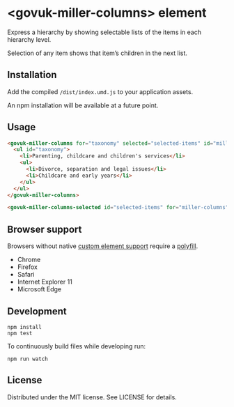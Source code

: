 # &lt;govuk-miller-columns&gt; element

Express a hierarchy by showing selectable lists of the items in each hierarchy level.

Selection of any item shows that item’s children in the next list.

## Installation

Add the compiled `/dist/index.umd.js` to your application assets.

An npm installation will be available at a future point.

## Usage

```html
<govuk-miller-columns for="taxonomy" selected="selected-items" id="miller-columns">
  <ul id="taxonomy">
    <li>Parenting, childcare and children's services</li>
    <ul>
      <li>Divorce, separation and legal issues</li>
      <li>Childcare and early years</li>
    </ul>
  </ul>
</govuk-miller-columns>

<govuk-miller-columns-selected id="selected-items" for="miller-columns"></govuk-miller-columns-selected>

```

## Browser support

Browsers without native [custom element support][support] require a [polyfill][].

- Chrome
- Firefox
- Safari
- Internet Explorer 11
- Microsoft Edge

[support]: https://caniuse.com/#feat=custom-elementsv1
[polyfill]: https://github.com/webcomponents/custom-elements

## Development

```
npm install
npm test
```

To continuously build files while developing run:

```
npm run watch
```

## License

Distributed under the MIT license. See LICENSE for details.
